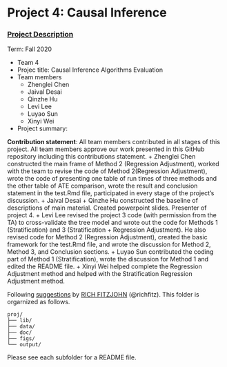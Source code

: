 # Project 4: Causal Inference

### [Project Description](doc/project4_desc.md)

Term: Fall 2020

+ Team 4
+ Projec title: Causal Inference Algorithms Evaluation
+ Team members
	+ Zhenglei Chen
	+ Jaival Desai
	+ Qinzhe Hu
	+ Levi Lee
	+ Luyao Sun
	+ Xinyi Wei
+ Project summary: 

	
**Contribution statement**: All team members contributed in all stages of this project. All team members approve our work presented in this GitHub repository including this contributions statement. 
	+ Zhenglei Chen constructed the main frame of Method 2 (Regression Adjustment), worked with the team to revise the code of Method 2(Regression Adjustment), wrote the code of presenting one table of run times of three methods and the other table of ATE comparison, wrote the result and conclusion statement in the test.Rmd file, participated in every stage of the project’s discussion.
	+ Jaival Desai
	+ Qinzhe Hu constructed the baseline of descriptions of main material. Created powerpoint slides. Presenter of project 4.
	+ Levi Lee revised the project 3 code (with permission from the TA) to cross-validate the tree model and wrote out the code for Methods 1 (Stratification) and 3 (Stratification + Regression Adjustment). He also revised code for Method 2 (Regression Adjustment), created the basic framework for the test.Rmd file, and wrote the discussion for Method 2, Method 3, and Conclusion sections. 
	+ Luyao Sun contributed the coding part of Method 1 (Stratification), wrote the discussion for Method 1 and edited the README file.
	+ Xinyi Wei helped complete the Regression Adjustment method and helped with the Stratification Regression Adjustment method.

Following [suggestions](http://nicercode.github.io/blog/2013-04-05-projects/) by [RICH FITZJOHN](http://nicercode.github.io/about/#Team) (@richfitz). This folder is orgarnized as follows.

```
proj/
├── lib/
├── data/
├── doc/
├── figs/
└── output/
```

Please see each subfolder for a README file.
